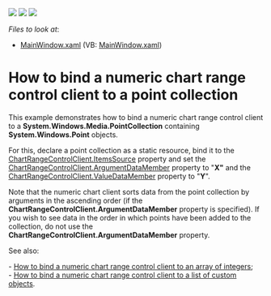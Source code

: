 <!-- default badges list -->
![](https://img.shields.io/endpoint?url=https://codecentral.devexpress.com/api/v1/VersionRange/128568769/21.1.5%2B)
[![](https://img.shields.io/badge/Open_in_DevExpress_Support_Center-FF7200?style=flat-square&logo=DevExpress&logoColor=white)](https://supportcenter.devexpress.com/ticket/details/E5190)
[![](https://img.shields.io/badge/📖_How_to_use_DevExpress_Examples-e9f6fc?style=flat-square)](https://docs.devexpress.com/GeneralInformation/403183)
<!-- default badges end -->
<!-- default file list -->
*Files to look at*:

* [MainWindow.xaml](./CS/BindNumericChartClientToPointCollection/MainWindow.xaml) (VB: [MainWindow.xaml](./VB/BindNumericChartClientToPointCollection/MainWindow.xaml))
<!-- default file list end -->
# How to bind a numeric chart range control client to a point collection


<p>This example demonstrates how to bind a numeric chart range control client to a <strong>System.Windows.Media.PointCollection</strong> containing <strong>System.Windows.Point</strong> objects.</p><p>For this, declare a point collection as a static resource, bind it to the <a href="https://help.devexpress.com/#WPF/DevExpressXpfChartsRangeControlClientChartRangeControlClient_ItemsSourcetopic"><u>ChartRangeControlClient.ItemsSource</u></a> property and set the <a href="https://help.devexpress.com/#WPF/DevExpressXpfChartsRangeControlClientChartRangeControlClient_ArgumentDataMembertopic"><u>ChartRangeControlClient.ArgumentDataMember</u></a> property to "<strong>X"</strong> and the <a href="https://help.devexpress.com/#WPF/DevExpressXpfChartsRangeControlClientChartRangeControlClient_ValueDataMembertopic"><u>ChartRangeControlClient.ValueDataMember</u></a> property to "<strong>Y</strong>".</p><p>Note that the numeric chart client sorts data from the point collection by arguments in the ascending order (if the <strong>ChartRangeControlClient.ArgumentDataMember</strong> property is specified). If you wish to see data in the order in which points have been added to the collection, do not use the <strong>ChartRangeControlClient.ArgumentDataMember</strong> property. </p><p>See also:</p><p>- <a href="https://www.devexpress.com/Support/Center/CodeCentral/ViewExample.aspx?exampleId=E5110"><u>How to bind a numeric chart range control client to an array of integers</u></a>;<br />
- <a href="https://www.devexpress.com/Support/Center/CodeCentral/ViewExample.aspx?exampleId=E5193"><u>How to bind a numeric chart range control client to a list of custom objects</u></a>.</p>

<br/>


